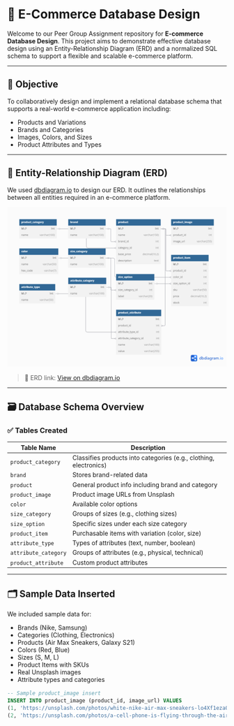 # 🛒 E-Commerce Database Design

Welcome to our Peer Group Assignment repository for **E-commerce Database Design**. This project aims to demonstrate effective database design using an Entity-Relationship Diagram (ERD) and a normalized SQL schema to support a flexible and scalable e-commerce platform.

---

## 📌 Objective

To collaboratively design and implement a relational database schema that supports a real-world e-commerce application including:

- Products and Variations
- Brands and Categories
- Images, Colors, and Sizes
- Product Attributes and Types

---

## 📐 Entity-Relationship Diagram (ERD)

We used [dbdiagram.io](https://dbdiagram.io) to design our ERD. It outlines the relationships between all entities required in an e-commerce platform.

![ERD Diagram](./assets/ecommerce-erd.png)

> 🔗 ERD link: [View on dbdiagram.io](https://dbdiagram.io/d/ecommerce-erd-680bb3591ca52373f562a53c)

---

## 🗃️ Database Schema Overview

### ✅ Tables Created

| Table Name           | Description |
|----------------------|-------------|
| `product_category`   | Classifies products into categories (e.g., clothing, electronics) |
| `brand`              | Stores brand-related data |
| `product`            | General product info including brand and category |
| `product_image`      | Product image URLs from Unsplash |
| `color`              | Available color options |
| `size_category`      | Groups of sizes (e.g., clothing sizes) |
| `size_option`        | Specific sizes under each size category |
| `product_item`       | Purchasable items with variation (color, size) |
| `attribute_type`     | Types of attributes (text, number, boolean) |
| `attribute_category` | Groups of attributes (e.g., physical, technical) |
| `product_attribute`  | Custom product attributes |

---

## 🗂️ Sample Data Inserted

We included sample data for:

- Brands (Nike, Samsung)
- Categories (Clothing, Electronics)
- Products (Air Max Sneakers, Galaxy S21)
- Colors (Red, Blue)
- Sizes (S, M, L)
- Product Items with SKUs
- Real Unsplash images
- Attribute types and categories

```sql
-- Sample product_image insert
INSERT INTO product_image (product_id, image_url) VALUES
(1, 'https://unsplash.com/photos/white-nike-air-max-sneakers-lo4Xf1ezaQA'),
(2, 'https://unsplash.com/photos/a-cell-phone-is-flying-through-the-air-m82jt07HZEg');
